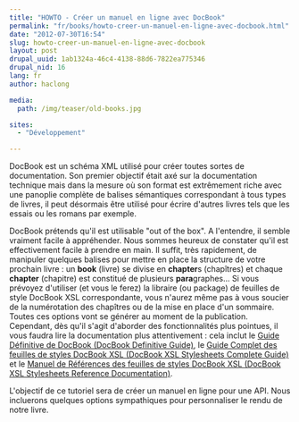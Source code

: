 ```yaml
---
title: "HOWTO - Créer un manuel en ligne avec DocBook"
permalink: "fr/books/howto-creer-un-manuel-en-ligne-avec-docbook.html"
date: "2012-07-30T16:54"
slug: howto-creer-un-manuel-en-ligne-avec-docbook
layout: post
drupal_uuid: 1ab1324a-46c4-4138-88d6-7822ea775346
drupal_nid: 16
lang: fr
author: haclong

media:
  path: /img/teaser/old-books.jpg

sites:
  - "Développement"

---
```


DocBook est un schéma XML utilisé pour créer toutes sortes de documentation. Son premier objectif était axé sur la documentation technique mais dans la mesure où son format est extrêmement riche avec une panoplie complète de balises sémantiques correspondant à tous types de livres, il peut désormais être utilisé pour écrire d'autres livres tels que les essais ou les romans par exemple.

DocBook prétends qu'il est utilisable "out of the box". A l'entendre, il semble vraiment facile à appréhender. Nous sommes heureux de constater qu'il est effectivement facile à prendre en main. Il suffit, très rapidement, de manipuler quelques balises pour mettre en place la structure de votre prochain livre : un **book** (livre) se divise en **chapter**s (chapîtres) et chaque **chapter** (chapitre) est constitué de plusieurs **para**graphes... Si vous prévoyez d'utiliser (et vous le ferez) la libraire (ou package) de feuilles de style DocBook XSL correspondante, vous n'aurez même pas à vous soucier de la numérotation des chapîtres ou de la mise en place d'un sommaire. Toutes ces options vont se générer au moment de la publication. Cependant, dès qu'il s'agit d'aborder des fonctionnalités plus pointues, il vous faudra lire la documentation plus attentivement : cela inclut le <a href="http://www.docbook.org/tdg5/en/html/docbook.html" target="_blank">Guide Définitive de DocBook (DocBook Definitive Guide)</a>, le <a href="http://www.sagehill.net/docbookxsl/index.html" target="_blank">Guide Complet des feuilles de styles DocBook XSL (DocBook XSL Stylesheets Complete Guide)</a> et le <a href="http://docbook.sourceforge.net/release/xsl/current/doc/" target="_blank">Manuel de Références des feuilles de styles DocBook XSL (DocBook XSL Stylesheets Reference Documentation)</a>.

L'objectif de ce tutoriel sera de créer un manuel en ligne pour une API. Nous incluerons quelques options sympathiques pour personnaliser le rendu de notre livre.




